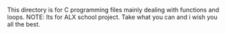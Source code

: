 
This directory is for C programming files mainly dealing with functions and loops.
NOTE: Its for ALX school project. Take what you can and i wish you all the best.
